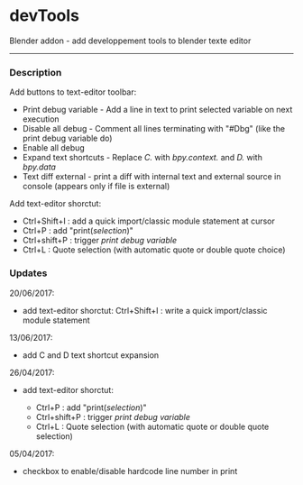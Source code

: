 # devTools
Blender addon - add developpement tools to blender texte editor

---

### Description

Add buttons to text-editor toolbar:

- Print debug variable - Add a line in text to print selected variable on next execution
- Disable all debug - Comment all lines terminating with "#Dbg" (like the print debug variable do)
- Enable all debug
- Expand text shortcuts - Replace _C._ with _bpy.context._ and _D._ with _bpy.data_
- Text diff external - print a diff with internal text and external source in console (appears only if file is external)

Add text-editor shorctut:

- Ctrl+Shift+I : add a quick import/classic module statement at cursor
- Ctrl+P : add "print(*selection*)"
- Ctrl+shift+P : trigger *print debug variable*
- Ctrl+L : Quote selection (with automatic quote or double quote choice)


### Updates

20/06/2017:
  - add text-editor shorctut: Ctrl+Shift+I : write a quick import/classic module statement

13/06/2017:
  - add C and D text shortcut expansion

26/04/2017:
  - add text-editor shorctut:

    - Ctrl+P : add "print(*selection*)"
    - Ctrl+shift+P : trigger *print debug variable*
    - Ctrl+L : Quote selection (with automatic quote or double quote selection)

05/04/2017:

  - checkbox to enable/disable hardcode line number in print
